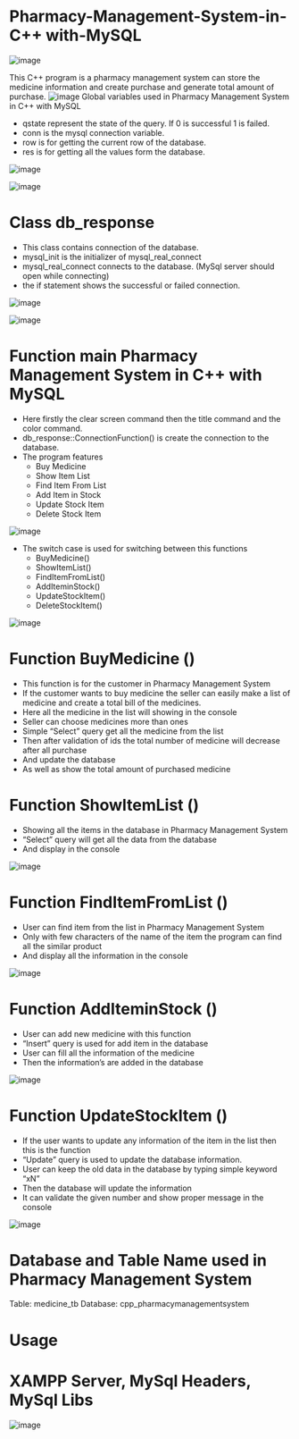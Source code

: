 # Pharmacy-Management-System-in-C++ with-MySQL

![image](https://user-images.githubusercontent.com/48853024/209747423-69ec1b71-7dd0-492d-b60a-53e55ec314e7.png)

This C++ program is a pharmacy management system can store the medicine information and create purchase and generate total amount of purchase.
![image](https://user-images.githubusercontent.com/48853024/209743135-084436a1-04e9-45d2-bb03-7eab70f73778.png)
Global variables used in Pharmacy Management System in C++ with MySQL


- qstate represent the state of the query. If 0 is successful 1 is failed.
- conn is the mysql connection variable.
- row is for getting the current row of the database.
- res is for getting all the values form the database.

![image](https://user-images.githubusercontent.com/48853024/209743295-c5aefbd7-774a-408b-9608-5552c4a4b7b3.png)


![image](https://user-images.githubusercontent.com/48853024/209743388-d56a5d78-27bf-42ae-95f6-e388f214446f.png)

# Class db_response

- This class contains connection of the database.
- mysql_init is the initializer of mysql_real_connect
- mysql_real_connect connects to the database. (MySql server should open while connecting)
- the if statement shows the successful or failed connection.

![image](https://user-images.githubusercontent.com/48853024/209743593-18e729d9-f718-4e39-920b-ccb5505fdfce.png)


![image](https://user-images.githubusercontent.com/48853024/209743661-9367a933-483d-4505-b6a3-dc6e8a59ff92.png)

# Function main Pharmacy Management System in C++ with MySQL
- Here firstly the clear screen command then the title command and the color command.
- db_response::ConnectionFunction() is create the connection to the database.
- The program features
  - Buy Medicine
  - Show Item List
  - Find Item From List
  - Add Item in Stock
  - Update Stock Item
  - Delete Stock Item


![image](https://user-images.githubusercontent.com/48853024/209744003-bc415be1-a731-43b6-a33c-c473fe34d953.png)
- The switch case is used for switching between this functions
   - BuyMedicine()
   - ShowItemList()
   - FindItemFromList()
   - AddIteminStock()
   - UpdateStockItem()
   - DeleteStockItem()


![image](https://user-images.githubusercontent.com/48853024/209744243-10d26713-c824-4bd0-87a0-90a322242f9a.png)
# Function BuyMedicine ()
- This function is for the customer in Pharmacy Management System
- If the customer wants to buy medicine the seller can easily make a list of medicine and create a total bill of the medicines.
- Here all the medicine in the list will showing in the console
- Seller can choose medicines more than ones
- Simple “Select” query get all the medicine from the list
- Then after validation of ids the total number of medicine will decrease after all purchase
- And update the database
- As well as show the total amount of purchased medicine

# Function ShowItemList ()
- Showing all the items in the database in Pharmacy Management System
- “Select” query will get all the data from the database
- And display in the console

![image](https://user-images.githubusercontent.com/48853024/209744837-6038a82f-9e29-48f1-96df-126913616d7f.png)
# Function FindItemFromList ()
- User can find item from the list in Pharmacy Management System
- Only with few characters of the name of the item the program can find all the similar product
- And display all the information in the console


![image](https://user-images.githubusercontent.com/48853024/209744944-32c9b5e3-4c51-4756-aabc-0f0db791647f.png)
# Function AddIteminStock ()
- User can add new medicine with this function
- “Insert” query is used for add item in the database
- User can fill all the information of the medicine
- Then the information’s are added in the database

![image](https://user-images.githubusercontent.com/48853024/209745083-ff5b846e-9a25-47a4-b21f-fbfefb678c25.png)

# Function UpdateStockItem ()
- If the user wants to update any information of the item in the list then this is the function
- “Update” query is used to update the database information.
- User can keep the old data in the database by typing simple keyword “xN”
- Then the database will update the information
- It can validate the given number and show proper message in the console

![image](https://user-images.githubusercontent.com/48853024/209745260-29e2ff0b-c050-48b7-afa6-7b5cdb502592.png)

# Database and Table Name used in Pharmacy Management System

Table: medicine_tb
Database: cpp_pharmacymanagementsystem

# Usage
# XAMPP Server, MySql Headers, MySql Libs

![image](https://user-images.githubusercontent.com/48853024/209745502-f8218e63-465c-4242-8a59-45dbe003539b.png)


